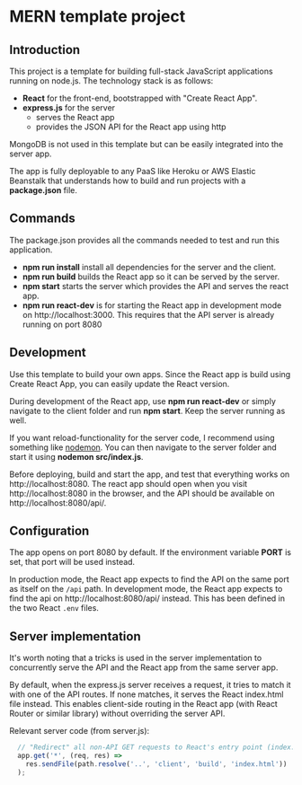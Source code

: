 # MERN template project

## Introduction
This project is a template for building full-stack JavaScript applications running on node.js. The technology stack is as follows:
- **React** for the front-end, bootstrapped with "Create React App".
- **express.js** for the server
  - serves the React app 
  - provides the JSON API for the React app using http

MongoDB is not used in this template but can be easily integrated into the server app.

The app is fully deployable to any PaaS like Heroku or AWS Elastic Beanstalk that understands how to build and run projects with a **package.json** file. 

## Commands
The package.json provides all the commands needed to test and run this application.
- **npm run install** install all dependencies for the server and the client.
- **npm run build** builds the React app so it can be served by the server.
- **npm start** starts the server which provides the API and serves the react app.
- **npm run react-dev** is for starting the React app in development mode on http://localhost:3000. This requires that the API server is already running on port 8080

## Development
Use this template to build your own apps. Since the React app is build using Create React App, you can easily update the React version.

During development of the React app, use **npm run react-dev** or simply navigate to the client folder and run **npm start**. Keep the server running as well. 

If you want reload-functionality for the server code, I recommend using something like [nodemon](https://www.npmjs.com/package/nodemon). You can then navigate to the server folder and start it using **nodemon src/index.js**. 

Before deploying, build and start the app, and test that everything works on http://localhost:8080. The react app should open when you visit http://localhost:8080 in the browser, and the API should be available on http://localhost:8080/api/.

## Configuration
The app opens on port 8080 by default. If the environment variable **PORT** is set, that port will be used instead.

In production mode, the React app expects to find the API on the same port as itself on the `/api` path. In development mode, the React app expects to find the api on http://localhost:8080/api/ instead. This has been defined in the two React `.env` files.

## Server implementation
It's worth noting that a tricks is used in the server implementation to concurrently serve the API and the React app from the same server app.

By default, when the express.js server receives a request, it tries to match it with one of the API routes. If none matches, it serves the React index.html file instead. This enables client-side routing in the React app (with React Router or similar library) without overriding the server API.

Relevant server code (from server.js):
```js
  // "Redirect" all non-API GET requests to React's entry point (index.html)
  app.get('*', (req, res) =>
    res.sendFile(path.resolve('..', 'client', 'build', 'index.html'))
  );
```
